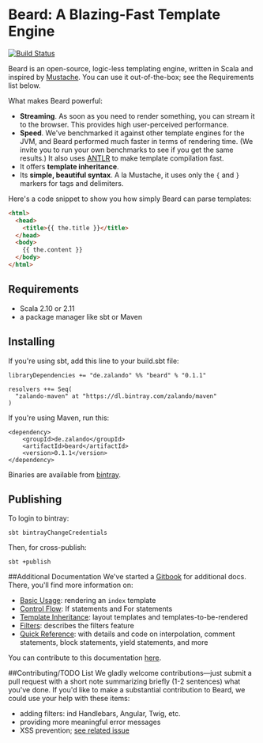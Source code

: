 # Beard: A Blazing-Fast Template Engine

[![Build Status](https://travis-ci.org/zalando/beard.svg)](https://travis-ci.org/zalando/beard)

Beard is an open-source, logic-less templating engine, written in Scala and inspired by [Mustache](https://mustache.github.io/). You can use it out-of-the-box; see the Requirements list below. 

What makes Beard powerful:

  - **Streaming**. As soon as you need to render something, you can stream it to the browser. This provides high user-perceived performance.
  - **Speed**. We've benchmarked it against other template engines for the JVM, and Beard performed much faster in terms of rendering time. (We invite you to run your own benchmarks to see if you get the same results.) It also uses [ANTLR](http://www.antlr.org/) to make template compilation fast.
  - It offers **template inheritance**.
  - Its **simple, beautiful syntax**. A la Mustache, it uses only the `{` and `}` markers for tags and delimiters.
  
Here's a code snippet to show you how simply Beard can parse templates:

```html
<html>
  <head>
	<title>{{ the.title }}</title>
  </head>
  <body>
	{{ the.content }}
  </body>
</html>
```

## Requirements
- Scala 2.10 or 2.11
- a package manager like sbt or Maven

## Installing
If you're using sbt, add this line to your build.sbt file:

    libraryDependencies += "de.zalando" %% "beard" % "0.1.1"

    resolvers ++= Seq(
      "zalando-maven" at "https://dl.bintray.com/zalando/maven"
    )

If you're using Maven, run this:

    <dependency>
    	<groupId>de.zalando</groupId>
    	<artifactId>beard</artifactId>
    	<version>0.1.1</version>
    </dependency>
 
Binaries are available from [bintray](https://bintray.com/zalando/maven/beard/0.1.1/view).
   
## Publishing

To login to bintray:

    sbt bintrayChangeCredentials

Then, for cross-publish:

    sbt +publish

##Additional Documentation
We've started a [Gitbook](https://danpersa.gitbooks.io/beard/content/) for additional docs. There, you'll find more information on:

- [Basic Usage](https://danpersa.gitbooks.io/beard/content/chapter-1-basic-usage.html): rendering an `index` template
- [Control Flow](https://danpersa.gitbooks.io/beard/content/chapter-2-control-flow.html): If statements and For statements
- [Template Inheritance](https://danpersa.gitbooks.io/beard/content/chapter-3-template-inheritance.html): layout templates and templates-to-be-rendered
- [Filters](https://danpersa.gitbooks.io/beard/content/chapter-4-filters.html): describes the filters feature
- [Quick Reference](https://danpersa.gitbooks.io/beard/content/chapter-5-quick-reference.html): with details and code on interpolation, comment statements, block statements, yield statements, and more

You can contribute to this documentation [here](https://github.com/danpersa/beard-book).

##Contributing/TODO List
We gladly welcome contributions—just submit a pull request with a short note summarizing briefly (1-2 sentences) what you've done. If you'd like to make a substantial contribution to Beard, we could use your help with these items:
- adding filters: ind Handlebars, Angular, Twig, etc.
- providing more meaningful error messages
- XSS prevention; [see related issue](https://github.com/zalando/beard/issues/11)
